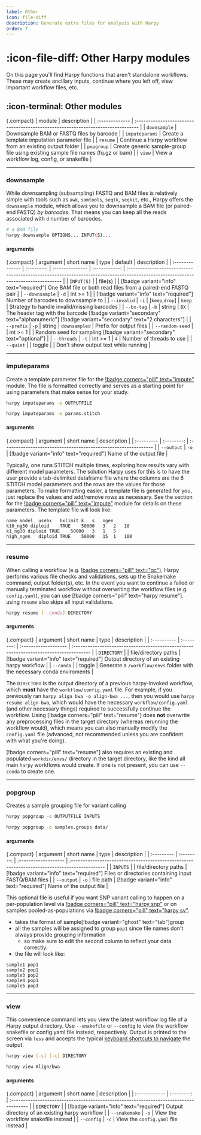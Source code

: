 ```yaml
---
label: Other
icon: file-diff
description: Generate extra files for analysis with Harpy
order: 7
---
```


# :icon-file-diff: Other Harpy modules
On this page you'll find Harpy functions that aren't standalone workflows. These may create ancillary inputs, continue where you left off,
view important workflow files, etc.

## :icon-terminal: Other modules
{.compact}
| module         | description                                                                      |
| :------------- | :------------------------------------------------------------------------------- |
| `downsample`   | Downsample BAM or FASTQ files by barcode                                         |
| `imputeparams` | Create a template imputation parameter file                                      |
| `resume`       | Continue a Harpy workflow from an existing output folder                         |
| `popgroup`     | Create generic sample-group file using existing sample file names (fq.gz or bam) |
| `view`         | View a workflow log, config, or snakefile                                        |

---

### downsample
While downsampling (subsampling) FASTQ and BAM files is relatively simple with tools such as `awk`, `samtools`, `seqtk`, `seqkit`, etc.,
Harpy offers the `downsample` module, which allows you to downsample a BAM file (or paired-end FASTQ) _by barcodes_. That means you can
keep all the reads associated with `d` number of barcodes.

```bash usage
# a BAM file
harpy downsample OPTIONS... INPUT(S)...
```

#### arguments
{.compact}
| argument        | short name | type            |    default    | description                                                                                                                       |
| :-------------- | :--------: | :-------------- | :-----------: | :-------------------------------------------------------------------------------------------------------------------------------- |
| `INPUT(S)`      |            | file(s)         |               | [!badge variant="info" text="required"] One BAM file or both read files from a paired-end FASTQ pair                              |
| `--downsample`  |    `-d`    | int >= 1        |               | [!badge variant="info" text="required"] Number of barcodes to downsample to                                                       |
| `--invalid`     |    `-i`    | [`keep`,`drop`] |    `keep`     | Strategy to handle invalid/missing barcodes                                                                                       |
| `--bx-tag`      |    `-b`    | string          |     `BX`      | The header tag with the barcode [!badge variant="secondary" text="alphanumeric"] [!badge variant="secondary" text="2 characters"] |
| `--prefix`      |    `-p`    | string          | `downsampled` | Prefix for output files                                                                                                           |
| `--random-seed` |            | int >= 1        |               | Random seed for sampling [!badge variant="secondary" text="optional"]                                                             |
| `--threads`     |    `-t`    | int >= 1        |      `4`      | Number of threads to use                                                                                                          |
| `--quiet`       |            | toggle          |               | Don't show output text while running                                                                                              |

---

### imputeparams
Create a template parameter file for the [!badge corners="pill" text="impute"](/Workflows/impute.md) module. 
The file is formatted correctly and serves as a starting point for using parameters that make sense for your study.

```bash usage
harpy imputeparams -o OUTPUTFILE
```

```bash example
harpy imputeparams -o params.stitch
```

#### arguments
{.compact}
| argument   | short name | description                                                     |
| :--------- | :--------: | :-------------------------------------------------------------- |
| `--output` |    `-o`    | [!badge variant="info" text="required"] Name of the output file |

Typically, one runs STITCH multiple times, exploring how results vary with
different model parameters. The solution Harpy uses for this is to have the user
provide a tab-delimited dataframe file where the columns are the 6 STITCH model 
parameters and the rows are the values for those parameters. To make formatting
easier, a template file is generated for you, just replace the values and add/remove
rows as necessary. See the section for the [!badge corners="pill" text="impute"](/Workflows/impute.md)
module for details on these parameters. The template file will look like:

```text params.stitch
name model	usebx	bxlimit	k	s	ngen
k10_ng50 diploid	TRUE	50000	3	2	10
k1_ng30 diploid	TRUE	50000	3	1	5
high_ngen   diploid TRUE    50000   15  1   100
```
---

### resume
When calling a workflow (e.g. [!badge corners="pill" text="qc"](qc.md)), Harpy performs various file checks
and validations, sets up the Snakemake command, output folder(s), etc. In the event you want to continue a
failed or manually terminated workflow without overwriting the workflow files (e.g. `config.yaml`),
you can use [!badge corners="pill" text="harpy resume"]. using `resume` also skips all input validations.

```bash usage
harpy resume [--conda] DIRECTORY
```

#### arguments
{.compact}
| argument    | short name | type                 | description                                                                            |
| :---------- | :--------: | :------------------- | :------------------------------------------------------------------------------------- |
| `DIRECTORY` |            | file/directory paths | [!badge variant="info" text="required"] Output directory of an existing harpy workflow |
| `--conda`   |            | toggle               | Generate a `/workflow/envs` folder with the necessary conda enviroments                |

The `DIRECTORY` is the output directory of a previous harpy-invoked workflow, which **must** have the `workflow/config.yaml` file.
For example, if you previously ran `harpy align bwa -o align-bwa ...`, then you would use `harpy resume align-bwa`,
which would have the necessary `workflow/config.yaml` (and other necessary things) required to successfully continue the workflow.
Using [!badge corners="pill" text="resume"] does **not** overwrite any preprocessing files in the target directory (whereas rerunning the workflow would),
which means you can also manually modify the `config.yaml` file (advanced, not recommended unless you are confident with what you're doing).

[!badge corners="pill" text="resume"] also requires an existing and populated `workdir/envs/` directory in the target directory, like the kind all
main `harpy` workflows would create. If one is not present, you can use `--conda` to create one.

---

### popgroup
Creates a sample grouping file for variant calling

```bash usage
harpy popgroup -o OUTPUTFILE INPUTS
```

```bash usage example
harpy popgroup -o samples.groups data/
```
#### arguments
{.compact}
| argument   | short name | type                 | description                                                                                   |
| :--------- | :--------: | :------------------- | :-------------------------------------------------------------------------------------------- |
| `INPUTS`   |            | file/directory paths | [!badge variant="info" text="required"] Files or directories containing input FASTQ/BAM files |
| `--output` |    `-o`    | file path            | [!badge variant="info" text="required"] Name of the output file                               |

This optional file is useful if you want SNP variant calling to happen on a
per-population level via  [!badge corners="pill" text="harpy snp"](snp.md/#populations) or on samples
pooled-as-populations via [!badge corners="pill" text="harpy sv"](SV/naibr.md/#pooled-sample-variant-calling).
- takes the format of sample[!badge variant="ghost" text="tab"]group
- all the samples will be assigned to group `pop1` since file names don't always provide grouping information
    - so make sure to edit the second column to reflect your data correctly.
- the file will look like:
```less popgroups.txt
sample1 pop1
sample2 pop1
sample3 pop2
sample4 pop1
sample5 pop3
```
---

### view
This convenience command lets you view the latest workflow log file
of a Harpy output directory. Use `--snakefile` or `--config` to view the workflow
snakefile or config.yaml file instead, respectively. Output is printed to the screen via `less` and
accepts the typical [keyboard shortcuts to navigate](https://gist.github.com/glnds/8862214) the output.

```bash usage
harpy view [-s] [-c] DIRECTORY
```

```bash example
harpy view Align/bwa
```

#### arguments
{.compact}
| argument      | short name | description                                                                            |
| :------------ | :--------: | :------------------------------------------------------------------------------------- |
| `DIRECTORY`   |            | [!badge variant="info" text="required"] Output directory of an existing harpy workflow |
| `--snakemake` |    `-s`    | View the workflow snakefile instead                                                    |
| `--config`    |    `-c`    | View the `config.yaml` file instead                                                    |
